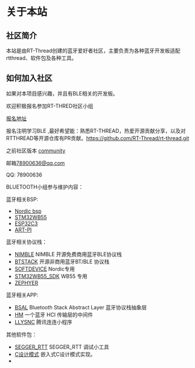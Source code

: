 # 关于本站

## 社区简介

 本站是由RT-Thread创建的蓝牙爱好者社区，主要负责为各种蓝牙开发板适配rtthread、软件包及各种工具。

## 如何加入社区

如果对本项目感兴趣，并且有BLE相关的开发板。

欢迎积极报名参加RT-THRED社区小组

[报名地址](https://www.rt-thread.org/communityGroup.html)

报名注明学习BLE ,最好希望能：熟悉RT-THREAD，热爱开源贡献分享，以及对RTTHREAD等开源仓库有PR贡献。https://github.com/RT-Thread/rt-thread.git

之前社区版本 [community](https://github.com/RT-Thread/community-activities/blob/master/2020/JOB202005.md)

邮箱[78900636@qq.com](mailto:78900636@qq.com)

QQ: 78900636

BLUETOOTH小组参与维护内容：

蓝牙相关BSP:

- [Nordic bsp](https://github.com/RT-Thread/rt-thread/tree/master/bsp/nrf5x)
- [STM32WB55](https://github.com/RT-Thread/rt-thread/tree/master/bsp/stm32/stm32wb55-st-nucleo)
- [ESP32C3](https://github.com/RT-Thread/rt-thread/tree/master/bsp/ESP32_C3)
- [ART-PI](https://github.com/RT-Thread/rt-thread/tree/master/bsp/stm32/stm32h750-artpi)

蓝牙相关协议栈：

- [NIMBLE](https://github.com/RT-Thread-packages/nimble) NIMBLE 开源免费商用蓝牙BLE协议栈
- [BTSTACK](https://github.com/supperthomas/RTT_PACKAGE_BTSTACK) 开源非商用蓝牙BT/BLE 协议栈
- [SOFTDEVICE](https://github.com/supperthomas/nrf5x_sdk) Nordic专用
- [STM32WB55_SDK](https://github.com/xupenghu/stm32wb55_sdk) WB55 专用
- [ZEPHYER](https://github.com/bobwenstudy/RTT_PACKAGE_zephyr_polling)

蓝牙相关APP:

- [BSAL](https://github.com/RT-Thread-packages/bsal) Bluetooth Stack Abstract Layer 蓝牙协议栈抽象层
- [HM](https://github.com/Jackistang/HM) 一个蓝牙 HCI 传输层的中间件
- [LLYSNC](https://github.com/supperthomas/LLSync_sdk_adapter) 腾讯连连小程序

其他软件包：

- [SEGGER_RTT](https://github.com/supperthomas/RTTHREAD_SEGGER_TOOL) SEGGER_RTT 调试小工具
- [C设计模式](https://github.com/chenyingchun0312/design_pattern) 嵌入式C设计模式实现。
- 































